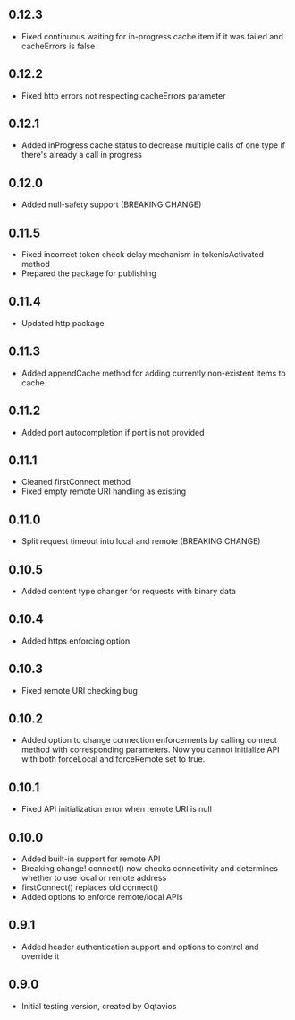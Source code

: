 ## 0.12.3

- Fixed continuous waiting for in-progress cache item if it was failed and cacheErrors is false

## 0.12.2

- Fixed http errors not respecting cacheErrors parameter

## 0.12.1

- Added inProgress cache status to decrease multiple calls of one type if there's already a call in progress

## 0.12.0

- Added null-safety support (BREAKING CHANGE)

## 0.11.5

- Fixed incorrect token check delay mechanism in tokenIsActivated method
- Prepared the package for publishing

## 0.11.4

- Updated http package

## 0.11.3

- Added appendCache method for adding currently non-existent items to cache

## 0.11.2

- Added port autocompletion if port is not provided

## 0.11.1

- Cleaned firstConnect method 
- Fixed empty remote URI handling as existing

## 0.11.0

- Split request timeout into local and remote (BREAKING CHANGE)

## 0.10.5

- Added content type changer for requests with binary data

## 0.10.4

- Added https enforcing option

## 0.10.3

- Fixed remote URI checking bug

## 0.10.2

- Added option to change connection enforcements by calling connect method with corresponding parameters. Now you cannot initialize API with both forceLocal and forceRemote set to true.

## 0.10.1

- Fixed API initialization error when remote URI is null

## 0.10.0

- Added built-in support for remote API
- Breaking change! connect() now checks connectivity and determines whether to use local or remote address
- firstConnect() replaces old connect()
- Added options to enforce remote/local APIs

## 0.9.1

- Added header authentication support and options to control and override it

## 0.9.0

- Initial testing version, created by Oqtavios
